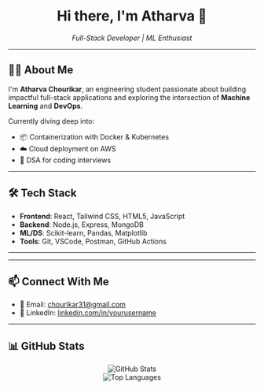 <!-- GitHub Profile README -->

<h1 align="center">Hi there, I'm Atharva 👋</h1>

<p align="center">
  <em>Full-Stack Developer | ML Enthusiast </em>
</p>

---

## 👨‍💻 About Me

I'm **Atharva Chourikar**, an engineering student passionate about building impactful full-stack applications and exploring the intersection of **Machine Learning** and **DevOps**.

Currently diving deep into:
- 📦 Containerization with Docker & Kubernetes
- ☁️ Cloud deployment on AWS
- 🔢 DSA for coding interviews

---



## 🛠️ Tech Stack

- **Frontend**: React, Tailwind CSS, HTML5, JavaScript
- **Backend**: Node.js, Express, MongoDB
- **ML/DS**: Scikit-learn, Pandas, Matplotlib
- **Tools**: Git, VSCode, Postman, GitHub Actions

---



---

## 📫 Connect With Me

- 📧 Email: chourikar31@gmail.com
- 💼 LinkedIn: [linkedin.com/in/yourusername](https://linkedin.com/in/yourusername)


---

## 📊 GitHub Stats

<p align="center">
  <img src="https://github-readme-stats.vercel.app/api?username=Atharvac31&show_icons=true&theme=radical" alt="GitHub Stats" />
  <br />
  <img src="https://github-readme-stats.vercel.app/api/top-langs/?username=Atharvac31&layout=compact&theme=radical" alt="Top Languages" />
</p>
